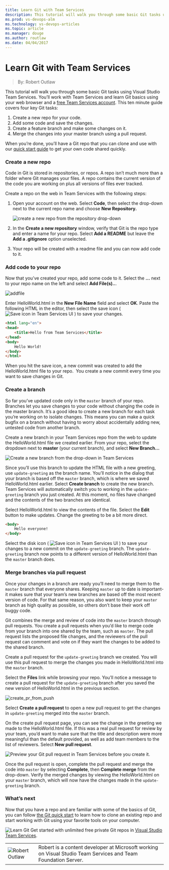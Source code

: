 ```yaml
---
title: Learn Git with Team Services
description: This tutorial will walk you through some basic Git tasks using Visual Studio Team Services.
ms.prod: vs-devops-alm
ms.technology: vs-devops-articles
ms.topic: article
ms.manager: douge
ms.author: routlaw
ms.date: 04/04/2017
---
```

# Learn Git with Team Services
> By: Robert Outlaw

This tutorial will walk you through some basic Git tasks using Visual
Studio Team Services. You’ll work with Team Services and learn Git
basics using your web browser and a [free Team Services account](https://www.visualstudio.com/en-us/docs/setup-admin/team-services/sign-up-for-visual-studio-team-services).
This ten minute guide covers four key Git tasks:

1. Create a new repo for your code.
2. Add some code and save the changes.
3. Create a feature branch and make some changes on it.
4. Merge the changes into your master branch using a pull request.

When you’re done, you’ll have a Git repo that you can clone and use with
our [quick start guide](https://www.visualstudio.com/docs/git/gitquickstart) to get your
own code shared quickly.

### Create a new repo
Code in Git is stored in repositories, or repos. A repo isn’t much more
than a folder where Git manages your files. A repo contains the current
version of the code you are working on plus all versions of files ever
tracked.

Create a repo on the web in Team Services with the following steps:

1.  Open your account on the web. Select **Code**, then select the
    drop-down next to the current repo name and choose **New
    Repository.**  

    ![create a new repo from the repository drop-down](../_img/get-started-new-repo.png)

2.  In the **Create a new repository** window, verify that Git is the
    repo type and enter a name for your repo. Select **Add a README**
    but leave the **Add a .gitignore** option unselected.
3.  Your repo will be created with a readme file and you can now add
    code to it.

### Add code to your repo
Now that you’ve created your repo, add some code to it. Select the **…**
next to your repo name on the left and select **Add File(s)..**.

![addfile](../_img/addfile.png)

Enter HelloWorld.html in the **New File Name** field and select **OK**.
Paste the following HTML in the editor, then select the save icon (
![Save icon in Team Services UI](../_img/save_icon.png) )
to save your changes.

```HTML
<html lang="en">
<head>
    <title>Hello from Team Services</title>
</head>
<body>
    Hello World!
</body>
</html>
```

When you hit the save icon, a new commit was created to add the
HelloWorld.html file to your repo.  You create a new commit every time
you want to save changes in Git.

### Create a branch
So far you’ve updated code only in the `master` branch of your repo.
Branches let you save changes to your code without changing the code in
the master branch. It’s a good idea to create a new branch for each task
you’re working on to isolate changes. This means you can make a quick
bugfix on a branch without having to worry about accidentally adding
new, untested code from another branch.

Create a new branch in your Team Services repo from the web to update
the HelloWorld.html file we created earlier. From your repo, select the
dropdown next to **master** (your current branch), and select **New
Branch…**

![Create a new branch from the drop-down in Team Services](../_img/newbranch.png)

Since you’ll use this branch to update the HTML file with a new
greeting, use `update-greeting` as the branch name. You’ll notice in the
dialog that your branch is based off the `master` branch, which is where
we saved HelloWorld.html earlier. Select **Create branch** to create the
new branch. Team Services will automatically switch you to working in
the `update-greeting` branch you just created. At this moment, no files
have changed and the contents of the two branches are identical.

Select HelloWorld.html to view the contents of the file. Select the
**Edit** button to make updates. Change the greeting to be a bit more
direct.

```HTML
<body>
    Hello everyone!
</body>
```

Select the disk icon ( ![Save icon in Team Services UI](../_img/save_icon.png) )
to save your changes to a new commit on the `update-greeting` branch.
The `update-greeting` branch now points to a different version of
HelloWorld.html than the `master` branch does.

### Merge branches via pull request
Once your changes in a branch are ready you’ll need to merge them to the
`master` branch that everyone shares. Keeping `master` up to date is
important-it makes sure that your team’s new branches are based off the
most recent version of code. For that same reason, you also want to keep
your `master` branch as high quality as possible, so others don’t base
their work off buggy code.

Git combines the merge and review of code into the `master` branch
through pull requests. You create a pull requests when you’d like to
merge code from your branch into one shared by the team, such as
`master`. The pull request lists the proposed file changes, and the
reviewers of the pull request can comment and vote on if they want the
changes to be added to the shared branch.

Create a pull request for the `update-greeting` branch we created. You
will use this pull request to merge the changes you made in
HelloWorld.html into the `master` branch.

Select the **Files** link while browsing your repo. You’ll notice a
message to create a pull request for the `update-greeting` branch after
you saved the new version of HelloWorld.html in the previous
section.

![create\_pr\_from\_push](../_img/create_pr_from_push.png)

Select **Create a pull request** to open a new pull request to get the
changes in `update-greeting` merged into the `master` branch.

On the create pull request page, you can see the change in the greeting
we made to the HelloWorld.html file. If this was a real pull request for
review by your team, you’d want to make sure that the title and
description were more meaningful than the default provided, as well as
add team members to the list of reviewers. Select **New pull request**.

![Preview your Git pull request in Team Services before you create it.](../_img/previewpr.png)

Once the pull request is open, complete the pull request and merge the
code into `master` by selecting **Complete**, then **Complete merge**
from the drop-down. Verify the merged changes by viewing the
HelloWorld.html on your `master` branch, which will now have the
changes made in the `update-greeting` branch.

### What’s next
Now that you have a repo and are familiar with some of the basics of Git, you can follow [the Git quick start](https://www.visualstudio.com/docs/git/gitquickstart) to learn how to clone an existing repo and start working with Git using your favorite tools on your computer.

![Learn Git](../_img/LearnGIT_32x.png) Get started with unlimited free private Git repos in [Visual Studio Team Services](https://www.visualstudio.com/team-services/git/).

|             |                           |
|-------------|---------------------------|
|![Robert Outlaw](../_img/Robert-Outlaw_avatar_1479411198-130x130.jpg)|Robert is a content developer at Microsoft working on Visual Studio Team Services and Team Foundation Server.|